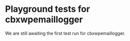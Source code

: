# Playground tests for cbxwpemaillogger
We are still awaiting the first test run for cbxwpemaillogger.

